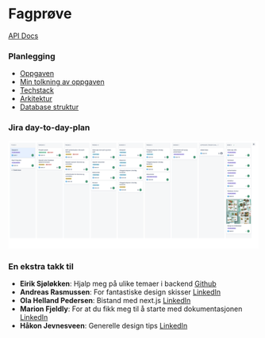 # Fagprøve

[API Docs](/API/README.md)

### Planlegging
- [Oppgaven](/docs/no/assignment.md)
- [Min tolkning av oppgaven](/docs/no/interpretation.md)
- [Techstack](/docs/no/techstack.md)
- [Arkitektur](/docs/no/architecture.md)
- [Database struktur](/docs/no/database.md)

### Jira day-to-day-plan
![Image of jira task board](/docs/images/Screenshot%202024-05-24%20at%2010.16.12.png)


### En ekstra takk til
- **Eirik Sjøløkken**: Hjalp meg på ulike temaer i backend [Github](https://github.com/Eiromplays) <br/>
- **Andreas Rasmussen**: For fantastiske design skisser [LinkedIn](https://www.linkedin.com/in/andreasrasmuss1/) <br/>
- **Ola Helland Pedersen**: Bistand med next.js [LinkedIn](https://www.linkedin.com/in/ola-helland-pedersen-94268489/) <br/>
- **Marion Fjeldly**: For at du fikk meg til å starte med dokumentasjonen [LinkedIn](https://www.linkedin.com/in/marionfjeldly/) <br />
- **Håkon Jevnesveen**: Generelle design tips [LinkedIn](https://www.linkedin.com/in/hakonjj/)
